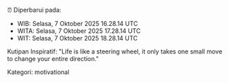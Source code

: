 ⏰ Diperbarui pada:
- WIB: Selasa, 7 Oktober 2025 16.28.14 UTC
- WITA: Selasa, 7 Oktober 2025 17.28.14 UTC
- WIT: Selasa, 7 Oktober 2025 18.28.14 UTC

Kutipan Inspiratif:
"Life is like a steering wheel, it only takes one small move to change your entire direction."


Kategori: motivational

